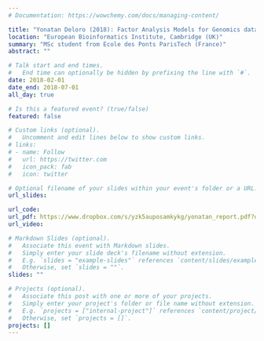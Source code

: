 ```yaml
---
# Documentation: https://wowchemy.com/docs/managing-content/

title: "Yonatan Deloro (2018): Factor Analysis Models for Genomics data"
location: "European Bioinformatics Institute, Cambridge (UK)"
summary: "MSc student from Ecole des Ponts ParisTech (France)"
abstract: ""

# Talk start and end times.
#   End time can optionally be hidden by prefixing the line with `#`.
date: 2018-02-01
date_end: 2018-07-01
all_day: true

# Is this a featured event? (true/false)
featured: false

# Custom links (optional).
#   Uncomment and edit lines below to show custom links.
# links:
# - name: Follow
#   url: https://twitter.com
#   icon_pack: fab
#   icon: twitter

# Optional filename of your slides within your event's folder or a URL.
url_slides:

url_code:
url_pdf: https://www.dropbox.com/s/yzk5auposamkykg/yonatan_report.pdf?dl=0
url_video:

# Markdown Slides (optional).
#   Associate this event with Markdown slides.
#   Simply enter your slide deck's filename without extension.
#   E.g. `slides = "example-slides"` references `content/slides/example-slides.md`.
#   Otherwise, set `slides = ""`.
slides: ""

# Projects (optional).
#   Associate this post with one or more of your projects.
#   Simply enter your project's folder or file name without extension.
#   E.g. `projects = ["internal-project"]` references `content/project/deep-learning/index.md`.
#   Otherwise, set `projects = []`.
projects: []
---
```

